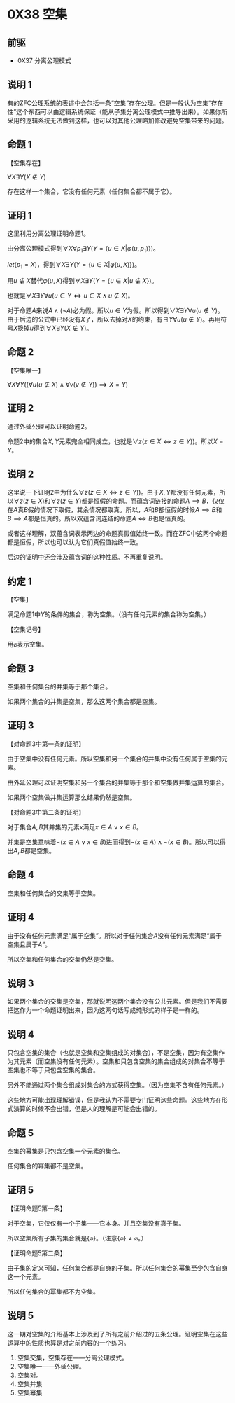 # 0X38 空集

## 前驱

* 0X37 分离公理模式

## 说明 1

有的ZFC公理系统的表述中会包括一条“空集”存在公理。但是一般认为空集“存在性”这个东西可以由逻辑系统保证（能从子集分离公理模式中推导出来）。如果你所采用的逻辑系统无法做到这样，也可以对其他公理略加修改避免空集带来的问题。

## 命题 1

【空集存在】

$\forall X \exists Y ( X \notin  Y)$

存在这样一个集合，它没有任何元素（任何集合都不属于它）。

## 证明 1

这里利用分离公理证明命题1。

由分离公理模式得到$\forall X \forall p_1 \exists Y(Y=\{u\in X|\varphi (u,p_1)\})$。

$let(p_1=X)$，得到$\forall X \exists Y(Y=\{u\in X|\varphi (u,X)\})$。

用$u \notin X$替代$\varphi(u,X)$得到$\forall X \exists Y(Y=\{u\in X|u\notin X\})$。

也就是$\forall X \exists Y \forall u(u \in Y \iff u \in X \wedge u \notin X)$。

对于命题$A$来说$A \wedge (\neg A)$必为假。所以$u \in Y$为假。所以得到$\forall X \exists Y \forall u(u \notin Y)$。由于后边的公式中已经没有$X$了，所以去掉对$X$的约束，有$\exists Y \forall u(u \notin Y)$。再用符号$X$换掉$u$得到$\forall X \exists Y (X \notin Y)$。

## 命题 2

【空集唯一】

$\forall X \forall Y ((\forall u(u \notin X )\wedge \forall v(v\notin Y))\implies X=Y)$

## 证明 2

通过外延公理可以证明命题2。

命题2中的集合$X,Y$元素完全相同成立，也就是$\forall z(z\in X \iff z\in Y))$。所以$X=Y$。

## 说明 2

这里说一下证明2中为什么$\forall z(z\in X \iff z\in Y))$。由于$X,Y$都没有任何元素，所以$\forall z(z \in X)$和$\forall z(z \in Y)$都是恒假的命题。而蕴含词链接的命题$A\implies B$，仅仅在$A$真$B$假的情况下取假，其余情况都取真。所以，$A$和$B$都恒假的时候$A \implies B$和$B \implies A$都是恒真的。所以双蕴含词连结的命题$A \iff B$也是恒真的。

或者这样理解，双蕴含词表示两边的命题真假值始终一致。而在ZFC中这两个命题都是恒假，所以也可以认为它们真假值始终一致。

后边的证明中还会涉及蕴含词的这种性质。不再重复说明。

## 约定 1

【空集】

满足命题1中$Y$的条件的集合，称为空集。（没有任何元素的集合称为空集。）

【空集记号】

用$\varnothing$表示空集。

## 命题 3

空集和任何集合的并集等于那个集合。

如果两个集合的并集是空集，那么这两个集合都是空集。

## 证明 3

【对命题3中第一条的证明】

由于空集中没有任何元素。所以空集和另一个集合的并集中没有任何属于空集的元素。

由外延公理可以证明空集和另一个集合的并集等于那个和空集做并集运算的集合。

如果两个空集做并集运算那么结果仍然是空集。

【对命题3中第二条的证明】

对于集合$A,B$其并集的元素$x$满足$x \in A \vee x \in B$。

并集是空集意味着$\neg (x \in A \vee x \in B)$进而得到$\neg (x \in A )\wedge \neg( x \in B)$。所以可以得出$A,B$都是空集。

## 命题 4

空集和任何集合的交集等于空集。

## 证明 4

由于没有任何元素满足“属于空集”。所以对于任何集合$A$没有任何元素满足“属于空集且属于$A$”。

所以空集和任何集合的交集仍然是空集。

## 说明 3

如果两个集合的交集是空集，那就说明这两个集合没有公共元素。但是我们不需要把这作为一个命题证明出来，因为这两句话写成纯形式的样子是一样的。

## 说明 4

只包含空集的集合（也就是空集和空集组成的对集合），不是空集，因为有空集作为其元素（而空集没有任何元素）。空集和只包含空集的集合组成的对集合不等于空集也不等于只包含空集的集合。

另外不能通过两个集合组成对集合的方式获得空集。（因为空集不含有任何元素。）

这些地方可能出现理解错误，但是我认为不需要专门证明这些命题。这些地方在形式演算的时候不会出错，但是人的理解是可能会出错的。

## 命题 5

空集的幂集是只包含空集一个元素的集合。

任何集合的幂集都不是空集。

## 证明 5

【证明命题5第一条】

对于空集，它仅仅有一个子集——它本身。并且空集没有真子集。

所以空集所有子集的集合就是$\{\varnothing\}$。（注意$\{\varnothing\}\not=\varnothing$。）

【证明命题5第二条】

由子集的定义可知，任何集合都是自身的子集。所以任何集合的幂集至少包含自身这一个元素。

所以任何集合的幂集都不为空集。

## 说明 5

这一期对空集的介绍基本上涉及到了所有之前介绍过的五条公理。证明空集在这些运算中的性质也算是对之前内容的一个练习。

1. 空集交集，空集存在——分离公理模式。
1. 空集唯一——外延公理。
1. 空集对。
1. 空集并集
1. 空集幂集
